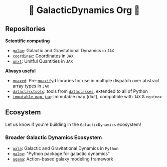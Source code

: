 <h1 align='center'> 🌟 GalacticDynamics Org 🌟 </h1>

## Repositories

**Scientific computing**

- [`galax`](https://github.com/GalacticDynamics/galax/): Galactic and Gravitational Dynamics in `JAX`
- [`coordinax`](https://github.com/GalacticDynamics/coordinax/): Coordinates in `JAX`
- [`unxt`](https://github.com/GalacticDynamics/coordinax/): Unitful Quantities in `JAX`

**Always useful**
- [`quaxed`](https://github.com/GalacticDynamics/quaxed/): Pre-[`quaxify`](https://docs.kidger.site/quax/)d libraries for use in multiple dispatch over abstract array types in `JAX`
- [`dataclasstools`](https://github.com/GalacticDynamics/dataclasstools/): tools from [`dataclasses`](https://docs.python.org/3/library/dataclasses.html), extended to all of Python
- [`immutable_map_jax`](https://github.com/GalacticDynamics/immutable_map_jax): Immutable map (dict), compatible with `JAX` & `equinox`


## Ecosystem

Let us know if you're building in the `GalacticDynamics` ecosystem!


### Broader Galactic Dynamics Ecosystem

- [`gala`](https://github.com/adrn/gala/): Galactic and Gravitational Dynamics in `Python`
- [`galpy`](https://docs.galpy.org/en/latest/index.html): "Python package for galactic dynamics"
- [`agama`](https://github.com/GalacticDynamics-Oxford/Agama): Action-based galaxy modeling framework
